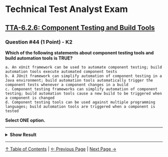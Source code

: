 # Technical Test Analyst Exam

## [TTA-6.2.6: Component Testing and Build Tools](../6-test-tools-and-automation/6.2-specific-test-tools.md#625-tools-to-support-model-based-testing)

### Question #44 (1 Point) - K2

**Which of the following statements about component testing tools and build automation tools is TRUE?**

    a. An xUnit framework can be used to automate component testing; build automation tools execute automated component tests
    b. A JUnit framework can simplify automation of component testing in a Java environment; build automation tools automatically trigger the component tests whenever a component changes in a build
    c. Component testing frameworks can simplify automation of component testing; build automation tools cause a new build to be triggered when a component is changed
    d. Component testing tools can be used against multiple programming languages; build automation tools are triggered when a component is tested

**Select ONE option.**

---

<details>
<summary><strong>Show Result</strong></summary>

#### Correct Answer: c

    a. Is not correct. According to the syllabus, component tests are executed by other tools after build is completed
    b. Is not correct. The statement about component test tools is true, especially with Java. The statement about build automation tools is not
    correct. Component test execution is triggered after build completion, by other tools
    c. Is correct. Both statements are true
    d. Is not correct. Most component testing tools are language-specific, and the build must be done before component test execution

</details>

---

[↑ Table of Contents](../../README.md#table-of-contents) | [← Previous Page](question-43.md) | [Next Page →](question-45.md)
